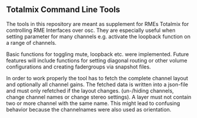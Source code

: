 ## Totalmix Command Line Tools
The tools in this repository are meant as supplement for RMEs Totalmix for controlling RME Interfaces over osc. They are especially useful when setting parameter for many channels e.g. activate the loopback function on a range of channels. 

Basic functions for toggling mute, loopback etc. were implemented. Future features will include functions for setting diagonal routing or other volume configurations and creating fadergroups via snapshot files.

In order to work properly the tool has to fetch the complete channel layout and optionally all channel gains. The fetched data is written into a json-file and must only refetched if the layout changes. (un-/hiding channels, change channel names or change stereo settings). A layer must not contain two or more channel with the same name. This might lead to confusing behavior because the channelnames were also used as orientation.
